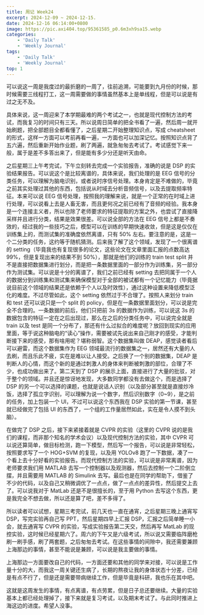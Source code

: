 ```yaml
---
title: 周记 Week24
excerpt: 2024-12-09 ~ 2024-12-15. 
date: 2024-12-16 06:14:00+0800
image: https://pic.axi404.top/95361585_p0.6m3xh9sa15.webp
categories:
    - 'Daily Talk'
    - 'Weekly Journal'
tags:
    - 'Daily Talk'
    - 'Weekly Journal'
top: 1
---
```


可以说这一周是我度过的最折磨的一周了，往前追溯，可能要到九月份的时候，那时候需要三线程打工，这一周需要做的事情虽然基本上是单线程，但是可以说是有过之无不及。

具体来说，这一周迎来了本学期最难的两个考试之一，也就是现代控制方法的考试，而我复习的时间只有三天。所以说周日简单的把全书看了一遍，然后周一就开始刷题，把全部题目全都看懂了，之后星期二开始整理知识点，写成 cheatsheet 的形式，这样一方面可以考前再看一遍，一方面也可以加深记忆。按照知识点背了五六遍，然后重新开始作业题，刷了两遍，就急匆匆去考试了。考试感觉下来一般，属于是差不多答出来了，但是能有多少分还是听天由命。

之后星期三上午考完试，下午立刻转去完成一个实验报告，准确的说是 DSP 的实验结果报告。可以说这个是比较离谱的，具体来说，我们处理的是 EEG 信号的分类任务，可以理解为脑电识别，或者说时序信号处理。本身肯定是不难做的，毕竟之前其实处理过其他的东西，包括说从时域去分析音频信号，以及去提取频率特征。本来可以说 EEG 信号处理，按照我的理解来说，就是一个正常的在时域上进行处理，可以说看上去是人畜无害，而且更何况之前已经有了音频的经验。我本身是一个连接主义者，所以也除了老师要求的特征提取的方案之外，也尝试了直接降采样并且进行分类，结果是效果很差。可以说全部的方法在 EEG 信号上都是不奏效的，经过我的一些技巧之后，模型可以在训练的早期快速收敛，但是这是仅仅在训练集上的，而测试集的准确度依然离谱，只有 50% 左右。要注意的是，这是一个二分类的任务，这约等于随机猜测。后来我了解了这个领域，发现了一个很离谱的 setting（毕竟我也有复现很多的论文，这些论文在文章里面汇报的点数高达 99%，但是复现出来的结果不到 50%），那就是他们的训练的 train test split 并不是直接把数据集进行划分，而是把一条数据里面的一部分作为训练集，另一部分作为测试集。可以说是十分的离谱了，我们之前已经有 setting 去把同属于一个人的数据分到训练集和测试集来确保模型对于全部的被试都有一个记忆能力（毕竟据说目前这个领域的结果还是依赖于个人以及时效性），通过这种设置来降低模型泛化的难度。不过尽管如此，这个 setting 依然过于不合理了。按照人来划分 train 和 test 还可以说只是一个 split 的 policy，但是在一条数据里面划分，可以说是完全不合理的。一条数据的前后，他们只把前 3s 的数据作为训练，可以说这 3s 的数据包含的特征一定在之后出现过，那么在之后的分类任务中，可以说完全就是 train 以及 test 是同一个分布了，那还有什么过拟合的难度呢？放回到现实的应用里面，等于说这种脑电的“读心”操作，需要被试先说出来自己刚才的感受，才能判断接下来的感受，那有啥用呢？堪称弱智。这个数据集叫做 DEAP，感觉读者看后可以避雷，而这个数据集作为 EEG 领域最流行的数据集之一，居然还有大量的人去刷，而且乐此不疲，实在是难以让人接受。之后换了一个别的数据集，DEAP 是判断人的心情，而这个新的是通过刺激人的身体来判断被刺激的部位，合理了不少，也成功做出来了。第二天到了 DSP 的展示上面，直接进行了大量的批驳，对于整个的领域。并且还是惊讶地发现，大多数同学都没有去做这个，而是选择了 DSP 的另一个可以选择的课题，也就是说话人识别（以及部分甚至就是直接炒冷饭，选择了孤立字识别，可以理解为说一个数字，然后识别数字（0~9），是之前的任务，加上包装一个 UI，不过可以说这个东西我在 DSP 实验的第一节课，甚至就已经做完了包括 UI 的东西了，一个组的工作量居然如此，实在是令人摸不到头脑）。

在做完了 DSP 之后，接下来紧接着就是 CVPR 的实验（这里的 CVPR 说的是我们的课程，而非那个知名的学术会议）以及现代控制方法的实验，其中 CVPR 可以说还算简单，做目标检测，跑一下模型，然后写一个报告，可以说是非常轻松，按照要求写了一个 HOG+SVM 的复现，以及用 YOLOv8 跑了一下数据，凑了一个看上去十分好看的实验报告。而现代控制方法的实验，可以说是非常离谱，因为老师要求我们用 MATLAB 去写一个控制器以及观测器，然后去控制一个二阶倒立摆，并且需要用 MATLAB 的 Simulink 去写。最后也是在同学的帮助下，借鉴了不少的代码，以及自己又稍微调优了一点点，做了一点点的差异性，然后提交上去了。可以说我对于 MatLab 还是不是很擅长的，至于用 Python 去写这个东西，更是我完全不想去做，所以还是算了吧，差不多得了。

所以读者可以试想，星期三考完试，前几天也一直在通宵，之后星期三晚上通宵写 DSP，写完实验再自己写 PPT，然后星期四早上汇报 DSP，汇报之后简单睡一小会，就去通宵写 CVPR 的实验，写成实验报告第二天交，然后再写 MatLab 的现控实验，这时候已经星期六了。周六的下午又是六级考试，所以说又需要临阵磨枪刷一刷手感，刷了两套题，之后匆匆去考试。在这些事情的间隙中，我还需要兼顾上海那边的事情，甚至不能说是兼顾，可以说是我主要做的事情。

上海那边一方面要改自己的代码，一方面还要和其他的同学来对接，可以说是工作量十分的大，而我这一周关键还生病了，长期的熬夜让我的身体状态十分差，已经是有点不行了，但是还是需要带病继续工作，但是毕竟是科研，我也乐在其中吧。

这就是这周发生的事情，有点离谱，有点劳累，但是日子总还要继续。大量的实验基本上都已经处理掉了，接下来就是复习考试，以及期末考试了。与此同时推进上海这边的进度。希望人没事。